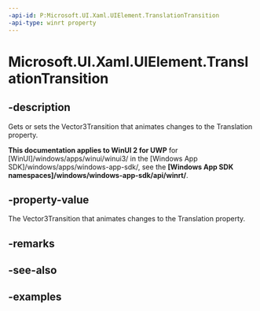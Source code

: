```yaml
---
-api-id: P:Microsoft.UI.Xaml.UIElement.TranslationTransition
-api-type: winrt property
---
```


<!-- Property syntax.
public Vector3Transition TranslationTransition { get;  set; }
-->

# Microsoft.UI.Xaml.UIElement.TranslationTransition

## -description
Gets or sets the Vector3Transition that animates changes to the Translation property.

**This documentation applies to WinUI 2 for UWP** for [WinUI]/windows/apps/winui/winui3/ in the [Windows App SDK]/windows/apps/windows-app-sdk/, see the **[Windows App SDK namespaces]/windows/windows-app-sdk/api/winrt/**.

## -property-value

The Vector3Transition that animates changes to the Translation property.

## -remarks

## -see-also

## -examples

